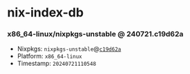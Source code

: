 # nix-index-db
### x86_64-linux/nixpkgs-unstable @ 240721.c19d62a
- Nixpkgs: `nixpkgs-unstable`@[`c19d62a`](https://github.com/NixOS/nixpkgs/commit/c19d62ad2265b16e2199c5feb4650fe459ca1c46)
- Platform: `x86_64-linux`
- Timestamp: `20240721110548`

